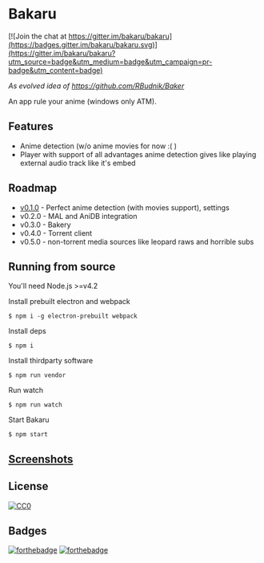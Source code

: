 # Bakaru

[![Join the chat at https://gitter.im/bakaru/bakaru](https://badges.gitter.im/bakaru/bakaru.svg)](https://gitter.im/bakaru/bakaru?utm_source=badge&utm_medium=badge&utm_campaign=pr-badge&utm_content=badge)

_As evolved idea of https://github.com/RBudnik/Baker_

An app rule your anime (windows only ATM).

## Features

- Anime detection (w/o anime movies for now :( )
- Player with support of all advantages anime detection gives like playing external audio track like it's embed

## Roadmap

- [v0.1.0](https://github.com/bakaru/bakaru/milestones/v0.1.0) - Perfect anime detection (with movies support), settings
- v0.2.0 - MAL and AniDB integration
- v0.3.0 - Bakery
- v0.4.0 - Torrent client
- v0.5.0 - non-torrent media sources like leopard raws and horrible subs

## Running from source

You'll need Node.js >=v4.2

Install prebuilt electron and webpack
```
$ npm i -g electron-prebuilt webpack
```

Install deps
```
$ npm i
```

Install thirdparty software
```
$ npm run vendor
```

Run watch
```
$ npm run watch
```

Start Bakaru
```
$ npm start
```

## [Screenshots](http://imgur.com/a/wiJNy)

## License

[![CC0](http://i.creativecommons.org/p/zero/1.0/88x31.png)](http://creativecommons.org/publicdomain/zero/1.0/)

## Badges

[![forthebadge](http://forthebadge.com/images/badges/designed-in-ms-paint.svg)](http://forthebadge.com)
[![forthebadge](http://forthebadge.com/images/badges/fuck-it-ship-it.svg)](http://forthebadge.com)
